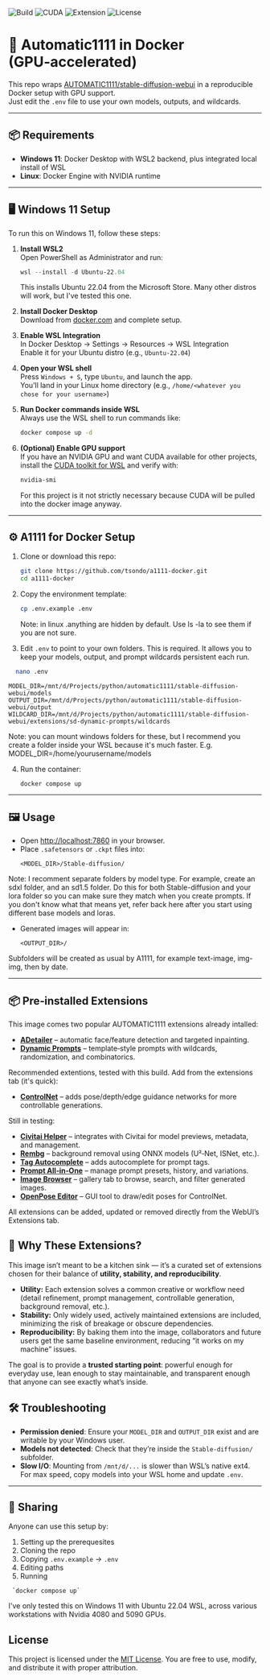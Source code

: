 ![Build](https://img.shields.io/badge/build-passing-brightgreen)
![CUDA](https://img.shields.io/badge/CUDA-12.8-blue)
![Extension](https://img.shields.io/badge/ADetailer-enabled-success)
![License](https://img.shields.io/github/license/tsondo/a1111-docker)

# 🚀 Automatic1111 in Docker (GPU‑accelerated)

This repo wraps [AUTOMATIC1111/stable-diffusion-webui](https://github.com/AUTOMATIC1111/stable-diffusion-webui) in a reproducible Docker setup with GPU support.  
Just edit the `.env` file to use your own models, outputs, and wildcards.

---

## 📦 Requirements

- **Windows 11**: Docker Desktop with WSL2 backend, plus integrated local install of WSL  
- **Linux**: Docker Engine with NVIDIA runtime

---

## 🖥️ Windows 11 Setup

To run this on Windows 11, follow these steps:

1. **Install WSL2**  
   Open PowerShell as Administrator and run:  
   ```powershell
   wsl --install -d Ubuntu-22.04
   ```  
   This installs Ubuntu 22.04 from the Microsoft Store. Many other distros will work, but I've tested this one.

2. **Install Docker Desktop**  
   Download from [docker.com](https://www.docker.com/products/docker-desktop) and complete setup.

3. **Enable WSL Integration**  
   In Docker Desktop → Settings → Resources → WSL Integration  
   Enable it for your Ubuntu distro (e.g., `Ubuntu-22.04`)

4. **Open your WSL shell**  
   Press `Windows + S`, type `Ubuntu`, and launch the app.  
   You’ll land in your Linux home directory (e.g., `/home/<whatever you chose for your username>`)

5. **Run Docker commands inside WSL**  
   Always use the WSL shell to run commands like:  
   ```bash
   docker compose up -d
   ```

6. **(Optional) Enable GPU support**  
   If you have an NVIDIA GPU and want CUDA available for other projects, install the [CUDA toolkit for WSL](https://docs.nvidia.com/cuda/wsl-user-guide/index.html) and verify with:  
   ```bash
   nvidia-smi
   ```
   For this project is it not strictly necessary because CUDA will be pulled into the docker image anyway.
---

## ⚙️ A1111 for Docker Setup

1. Clone or download this repo:
   ```bash
   git clone https://github.com/tsondo/a1111-docker.git
   cd a1111-docker
   ```

2. Copy the environment template:
   ```bash
   cp .env.example .env
   ```
   Note: in linux .anything are hidden by default. Use ls -la to see them if you are not sure.
  
4. Edit `.env` to point to your own folders. This is required. It allows you to keep your models, output, and prompt wildcards persistent each run.
 ```bash
   nano .env
   ```
   ```env
   MODEL_DIR=/mnt/d/Projects/python/automatic1111/stable-diffusion-webui/models
   OUTPUT_DIR=/mnt/d/Projects/python/automatic1111/stable-diffusion-webui/output
   WILDCARD_DIR=/mnt/d/Projects/python/automatic1111/stable-diffusion-webui/extensions/sd-dynamic-prompts/wildcards
   ```
Note: you can mount windows folders for these, but I recommend you create a folder inside your WSL because it's much faster. E.g. MODEL_DIR=/home/yourusername/models

4. Run the container:
   ```bash
   docker compose up
   ```

---

## 🖼️ Usage

- Open [http://localhost:7860](http://localhost:7860) in your browser.
- Place `.safetensors` or `.ckpt` files into:
  ```
  <MODEL_DIR>/Stable-diffusion/
  ```
Note: I recomment separate folders by model type. For example, create an sdxl folder, and an sd1.5 folder. Do this for both Stable-diffusion and your lora folder so you can make sure they match when you create prompts. If you don't know what that means yet, refer back here after you start using different base models and loras.

- Generated images will appear in:
  ```
  <OUTPUT_DIR>/
  ```
Subfolders will be created as usual by A1111, for example text-image, img-img, then by date.

---

## 📦 Pre‑installed Extensions

This image comes two popular AUTOMATIC1111 extensions already intalled:

- **[ADetailer](https://github.com/Bing-su/adetailer)** – automatic face/feature detection and targeted inpainting.  
- **[Dynamic Prompts](https://github.com/adieyal/sd-dynamic-prompts)** – template‑style prompts with wildcards, randomization, and combinatorics.  


Recommended extentions, tested with this build. Add from the extensions tab (it's quick):

- **[ControlNet](https://github.com/Mikubill/sd-webui-controlnet)** – adds pose/depth/edge guidance networks for more controllable generations.  

Still in testing:
- **[Civitai Helper](https://github.com/butaixianran/Stable-Diffusion-Webui-Civitai-Helper)** – integrates with Civitai for model previews, metadata, and management.  
- **[Rembg](https://github.com/AUTOMATIC1111/stable-diffusion-webui-rembg)** – background removal using ONNX models (U²‑Net, ISNet, etc.).  
- **[Tag Autocomplete](https://github.com/DominikDoom/a1111-sd-webui-tagcomplete)** – adds autocomplete for prompt tags.  
- **[Prompt All‑in‑One](https://github.com/Physton/sd-webui-prompt-all-in-one)** – manage prompt presets, history, and variations.  
- **[Image Browser](https://github.com/yfszzx/stable-diffusion-webui-images-browser)** – gallery tab to browse, search, and filter generated images.  
- **[OpenPose Editor](https://github.com/fkunn1326/openpose-editor)** – GUI tool to draw/edit poses for ControlNet.

All extensions can be added, updated or removed directly from the WebUI’s Extensions tab.

## 🎯 Why These Extensions?

This image isn’t meant to be a kitchen sink — it’s a curated set of extensions chosen for their balance of **utility, stability, and reproducibility**.  

- **Utility:** Each extension solves a common creative or workflow need (detail refinement, prompt management, controllable generation, background removal, etc.).  
- **Stability:** Only widely used, actively maintained extensions are included, minimizing the risk of breakage or obscure dependencies.  
- **Reproducibility:** By baking them into the image, collaborators and future users get the same baseline environment, reducing “it works on my machine” issues.  

The goal is to provide a **trusted starting point**: powerful enough for everyday use, lean enough to stay maintainable, and transparent enough that anyone can see exactly what’s inside.


## 🛠️ Troubleshooting

- **Permission denied**: Ensure your `MODEL_DIR` and `OUTPUT_DIR` exist and are writable by your Windows user.  
- **Models not detected**: Check that they’re inside the `Stable-diffusion/` subfolder.  
- **Slow I/O**: Mounting from `/mnt/d/...` is slower than WSL’s native ext4. For max speed, copy models into your WSL home and update `.env`.

---

## 👥 Sharing

Anyone can use this setup by:
1. Setting up the prerequesites
2. Cloning the repo
3. Copying `.env.example` → `.env`
4. Editing paths
5. Running
```
 `docker compose up`
```
I've only tested this on Windows 11 with Ubuntu 22.04 WSL, across various workstations with Nvidia 4080 and 5090 GPUs.

## License

This project is licensed under the [MIT License](LICENSE). You are free to use, modify, and distribute it with proper attribution.

